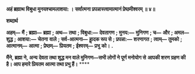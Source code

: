 **अहं ब्रह्माथ विबुधा मुनयश्चामलाशया: ।** **सर्वात्मना प्रपन्नास्त्वामात्मानं प्रेष्ठमीश्वरम् ॥ ४॥** 

**शब्दार्थ** 

**अहम्—** **मैं** **; ब्रह्मा—** **ब्रह्मा** **; अथ—** **तथा** **; विबुधा:—** **देवतागण** **; मुनय:—** **मुनिगण** **; च—** **और** **; अमल—** **शुद्ध** **; आशया:—** **चेतना** **वाले** **; सर्व-आत्मना—** **हाॢदक रूप से** **; प्रपन्ना:—** **शरणागत** **; त्वाम्—** **तुमको** **; आत्मानम्—** **आत्मा** **; प्रेष्ठम्—** **प्रियतम** **; ईश्वरम्—** **प्रभु** **को।** **.** 

**मैंने, ब्रह्मा ने, अन्य देवता तथा शुद्ध मन वाले मुनिगण—सभी लोगों ने पूर्ण मनोयोग से** **आपकी शरण ग्रहण की है। आप हमारे प्रियतम आत्मा तथा प्रभु हैं।** **** 